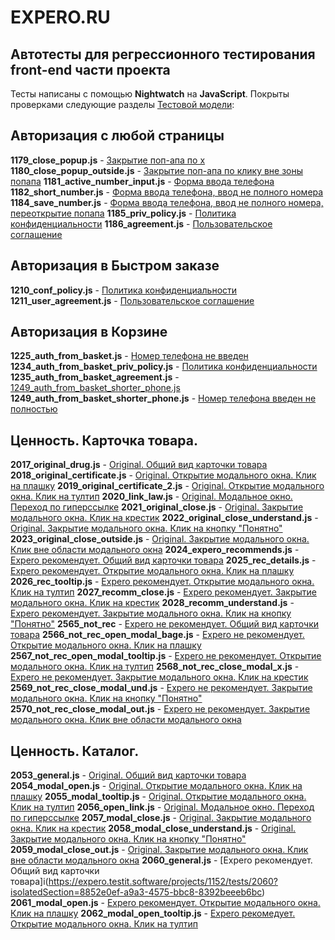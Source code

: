 #  EXPERO.RU

## Автотесты для регрессионного тестирования front-end части проекта

Тесты написаны с помощью **Nightwatch** на **JavaScript**. Покрыты проверками следующие разделы [Тестовой модели](https://expero.testit.software//projects/1152/tests?isolatedSection=3aac9e51-e7f5-4bc0-b77d-b90d5f855642):

## Авторизация с любой страницы

**1179_close_popup.js** - [Закрытие поп-апа по х](https://expero.testit.software/projects/1152/tests/1179?isolatedSection=20820c8f-f5d9-40c6-b21a-8d3e071a7f98)
**1180_close_popup_outside.js** - [Закрытие поп-апа по клику вне зоны попапа](https://expero.testit.software/projects/1152/tests/1180?isolatedSection=20820c8f-f5d9-40c6-b21a-8d3e071a7f98)
**1181_active_number_input.js** - [Форма ввода телефона](https://expero.testit.software/projects/1152/tests/1181?isolatedSection=20820c8f-f5d9-40c6-b21a-8d3e071a7f98)
**1182_short_number.js** - [Форма ввода телефона, ввод не полного номера](https://expero.testit.software/projects/1152/tests/1182?isolatedSection=20820c8f-f5d9-40c6-b21a-8d3e071a7f98)
**1184_save_number.js** - [Форма ввода телефона, ввод не полного номера, переоткрытие попапа](https://expero.testit.software/projects/1152/tests/1184?isolatedSection=20820c8f-f5d9-40c6-b21a-8d3e071a7f98)
**1185_priv_policy.js** - [Политика конфиденциальности](https://expero.testit.software/projects/1152/tests/1185?isolatedSection=20820c8f-f5d9-40c6-b21a-8d3e071a7f98)
**1186_agreement.js** - [Пользовательское соглащение](https://expero.testit.software/projects/1152/tests/1186?isolatedSection=20820c8f-f5d9-40c6-b21a-8d3e071a7f98)

## Авторизация в Быстром заказе

**1210_conf_policy.js** - [Политика конфиденциальности](https://expero.testit.software/projects/1152/tests/1210?isolatedSection=e552b5ab-3bfa-4c46-b594-ee8fa04b6db3)
**1211_user_agreement.js** - [Пользовательское соглашение](https://expero.testit.software/projects/1152/tests/1211?isolatedSection=e552b5ab-3bfa-4c46-b594-ee8fa04b6db3)

## Авторизация в Корзине

**1225_auth_from_basket.js** - [Номер телефона не введен](https://expero.testit.software/projects/1152/tests/1225?isolatedSection=a0776b0b-e36f-4db7-bd08-f17adeb37944)
**1234_auth_from_basket_priv_policy.js** - [Политика конфиденциальности](https://expero.testit.software/projects/1152/tests/1234?isolatedSection=a0776b0b-e36f-4db7-bd08-f17adeb37944)
**1235_auth_from_basket_agreement.js** - [1249_auth_from_basket_shorter_phone.js](https://expero.testit.software/projects/1152/tests/1235?isolatedSection=a0776b0b-e36f-4db7-bd08-f17adeb37944)
**1249_auth_from_basket_shorter_phone.js** - [Номер телефона  введен не полностью](https://expero.testit.software/projects/1152/tests/1249?isolatedSection=a0776b0b-e36f-4db7-bd08-f17adeb37944)

## Ценность. Карточка товара.

**2017_original_drug.js** - [Original. Общий вид карточки товара](https://expero.testit.software/projects/1152/tests/2017?isolatedSection=6c898f74-64c1-43fb-92bf-1eccf8a6e712)
**2018_original_certificate.js** - [Original. Открытие модального окна. Клик на плашку](https://expero.testit.software/projects/1152/tests/2018?isolatedSection=6c898f74-64c1-43fb-92bf-1eccf8a6e712)
**2019_original_certificate_2.js** - [Original. Открытие модального окна.  Клик на тултип](https://expero.testit.software/projects/1152/tests/2019?isolatedSection=6c898f74-64c1-43fb-92bf-1eccf8a6e712)
**2020_link_law.js** - [Original. Модальное окно. Переход по гиперссылке](https://expero.testit.software/projects/1152/tests/2020?isolatedSection=6c898f74-64c1-43fb-92bf-1eccf8a6e712)
**2021_original_close.js** - [Original. Закрытие модального окна. Клик на крестик](https://expero.testit.software/projects/1152/tests/2021?isolatedSection=6c898f74-64c1-43fb-92bf-1eccf8a6e712)
**2022_original_close_understand.js** - [Original. Закрытие модального окна. Клик на кнопку "Понятно"](https://expero.testit.software/projects/1152/tests/2022?isolatedSection=6c898f74-64c1-43fb-92bf-1eccf8a6e712)
**2023_original_close_outside.js** - [Original. Закрытие модального окна. Клик вне области модального окна](https://expero.testit.software/projects/1152/tests/2023?isolatedSection=6c898f74-64c1-43fb-92bf-1eccf8a6e712)
**2024_expero_recommends.js** - [Expero рекомендует. Общий вид карточки товара](https://expero.testit.software/projects/1152/tests/2024?isolatedSection=6c898f74-64c1-43fb-92bf-1eccf8a6e712)
**2025_rec_details.js** - [Expero рекомендует. Открытие модального окна. Клик на плашку](https://expero.testit.software/projects/1152/tests/2025?isolatedSection=6c898f74-64c1-43fb-92bf-1eccf8a6e712)
**2026_rec_tooltip.js** - [Expero рекомендует. Открытие модального окна. Клик на тултип](https://expero.testit.software/projects/1152/tests/2026?isolatedSection=6c898f74-64c1-43fb-92bf-1eccf8a6e712)
**2027_recomm_close.js** - [Expero рекомендует. Закрытие модального окна. Клик на крестик](https://expero.testit.software/projects/1152/tests/2027?isolatedSection=6c898f74-64c1-43fb-92bf-1eccf8a6e712)
**2028_recomm_understand.js** - [Expero рекомендует. Закрытие модального окна. Клик на кнопку "Понятно"](https://expero.testit.software/projects/1152/tests/2028?isolatedSection=6c898f74-64c1-43fb-92bf-1eccf8a6e712)
**2565_not_rec** - [Expero не рекомендует. Общий вид карточки товара](https://expero.testit.software/projects/1152/tests/2565?isolatedSection=6c898f74-64c1-43fb-92bf-1eccf8a6e712)
**2566_not_rec_open_modal_bage.js** - [Expero не рекомендует. Открытие модального окна. Клик на плашку](https://expero.testit.software/projects/1152/tests/2566?isolatedSection=6c898f74-64c1-43fb-92bf-1eccf8a6e712)
**2567_not_rec_open_modal_tooltip.js** - [Expero не рекомендует. Открытие модального окна. Клик на тултип](https://expero.testit.software/projects/1152/tests/2567?isolatedSection=6c898f74-64c1-43fb-92bf-1eccf8a6e712)
**2568_not_rec_close_modal_x.js** - [Expero не рекомендует. Закрытие модального окна. Клик на крестик](https://expero.testit.software/projects/1152/tests/2568?isolatedSection=6c898f74-64c1-43fb-92bf-1eccf8a6e712)
**2569_not_rec_close_modal_und.js** - [Expero не рекомендует. Закрытие модального окна. Клик на кнопку "Понятно"](https://expero.testit.software/projects/1152/tests/2569?isolatedSection=6c898f74-64c1-43fb-92bf-1eccf8a6e712)
**2570_not_rec_close_modal_out.js** - [Expero не рекомендует. Закрытие модального окна. Клик вне области модального окна](https://expero.testit.software/projects/1152/tests/2570?isolatedSection=6c898f74-64c1-43fb-92bf-1eccf8a6e712)

## Ценность. Каталог.

**2053_general.js** - [Original. Общий вид карточки товара](https://expero.testit.software/projects/1152/tests/2053?isolatedSection=8852e0ef-a9a3-4575-bbc8-8392beeeb6bc)
**2054_modal_open.js** - [Original. Открытие модального окна. Клик на плашку](https://expero.testit.software/projects/1152/tests/2054?isolatedSection=8852e0ef-a9a3-4575-bbc8-8392beeeb6bc)
**2055_modal_tooltip.js** - [Original. Открытие модального окна.  Клик на тултип](https://expero.testit.software/projects/1152/tests/2055?isolatedSection=8852e0ef-a9a3-4575-bbc8-8392beeeb6bc)
**2056_open_link.js** - [Original. Модальное окно. Переход по гиперссылке](https://expero.testit.software/projects/1152/tests/2056?isolatedSection=8852e0ef-a9a3-4575-bbc8-8392beeeb6bc)
**2057_modal_close.js** - [Original. Закрытие модального окна. Клик на крестик](https://expero.testit.software/projects/1152/tests/2057?isolatedSection=8852e0ef-a9a3-4575-bbc8-8392beeeb6bc)
**2058_modal_close_understand.js** - [Original. Закрытие модального окна. Клик на кнопку "Понятно"](https://expero.testit.software/projects/1152/tests/2058?isolatedSection=8852e0ef-a9a3-4575-bbc8-8392beeeb6bc)
**2059_modal_close_out.js** - [Original. Закрытие модального окна. Клик вне области модального окна](https://expero.testit.software/projects/1152/tests/2059?isolatedSection=8852e0ef-a9a3-4575-bbc8-8392beeeb6bc)
**2060_general.js** - [Expero рекомендует. Общий вид карточки товара]i(https://expero.testit.software/projects/1152/tests/2060?isolatedSection=8852e0ef-a9a3-4575-bbc8-8392beeeb6bc)
**2061_modal_open.js** - [Expero рекомендует. Открытие модального окна. Клик на плашку](https://expero.testit.software/projects/1152/tests/2061?isolatedSection=8852e0ef-a9a3-4575-bbc8-8392beeeb6bc)
**2062_modal_open_tooltip.js** - [Expero рекомедует. Открытие модального окна. Клик на тултип](https://expero.testit.software/projects/1152/tests/2062?isolatedSection=8852e0ef-a9a3-4575-bbc8-8392beeeb6bc)

